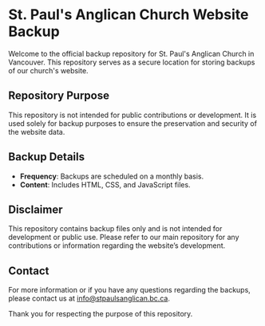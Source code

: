 # St. Paul's Anglican Church Website Backup

Welcome to the official backup repository for St. Paul's Anglican Church in Vancouver. This repository serves as a secure location for storing backups of our church's website.

## Repository Purpose

This repository is not intended for public contributions or development. It is used solely for backup purposes to ensure the preservation and security of the website data.

## Backup Details

- **Frequency**: Backups are scheduled on a monthly basis.
- **Content**: Includes HTML, CSS, and JavaScript files.

## Disclaimer

This repository contains backup files only and is not intended for development or public use. Please refer to our main repository for any contributions or information regarding the website’s development.

## Contact

For more information or if you have any questions regarding the backups, please contact us at [info@stpaulsanglican.bc.ca](mailto:info@stpaulsanglican.bc.ca).

Thank you for respecting the purpose of this repository.
